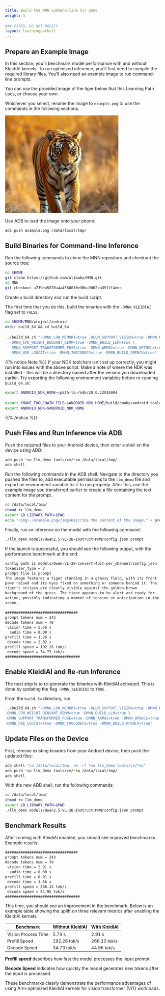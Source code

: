 ```yaml
---
title: Build the MNN Command-line ViT Demo
weight: 4

### FIXED, DO NOT MODIFY
layout: learningpathall
---
```

## Prepare an Example Image

In this section, you'll benchmark model performance with and without KleidiAI kernels. To run optimized inference, you'll first need to compile the required library files. You'll also need an example image to run command-line prompts. 

You can use the provided image of the tiger below that this Learning Path uses, or choose your own. 

Whichever you select, rename the image to `example.png` to use the commands in the following sections.

![example image](example.png)

Use ADB to load the image onto your phone:

```bash
adb push example.png /data/local/tmp/
```

## Build Binaries for Command-line Inference

Run the following commands to clone the MNN repository and checkout the source tree:

```bash
cd $HOME
git clone https://github.com/alibaba/MNN.git
cd MNN
git checkout a739ea5870a4a45680f0e36ba9662ca39f2f4eec
```

Create a build directory and run the build script. 

The first time that you do this, build the binaries with the `-DMNN_KLEIDIAI` flag set to `FALSE`.

```bash
cd $HOME/MNN/project/android
mkdir build_64 && cd build_64

../build_64.sh "-DMNN_LOW_MEMORY=true -DLLM_SUPPORT_VISION=true -DMNN_KLEIDIAI=FALSE  \
  -DMNN_CPU_WEIGHT_DEQUANT_GEMM=true -DMNN_BUILD_LLM=true \
  -DMNN_SUPPORT_TRANSFORMER_FUSE=true -DMNN_ARM82=true -DMNN_OPENCL=true \
  -DMNN_USE_LOGCAT=true -DMNN_IMGCODECS=true -DMNN_BUILD_OPENCV=true"
```
{{% notice Note %}}
If your NDK toolchain isn't set up correctly, you might run into issues with the above script. Make a note of where the NDK was installed - this will be a directory named after the version you downloaded earlier. Try exporting the following environment variables before re-running `build_64.sh`:

```bash
export ANDROID_NDK_HOME=<path-to>/ndk/28.0.12916984

export CMAKE_TOOLCHAIN_FILE=$ANDROID_NDK_HOME/build/cmake/android.toolchain.cmake
export ANDROID_NDK=$ANDROID_NDK_HOME
```
{{% /notice %}}

## Push Files and Run Inference via ADB

Push the required files to your Android device, then enter a shell on the device using ADB:

```bash
adb push *so llm_demo tools/cv/*so /data/local/tmp/
adb shell
```

Run the following commands in the ADB shell. Navigate to the directory you pushed the files to, add executable permissions to the `llm_demo` file and export an environment variable for it to run properly. After this, use the example image you transferred earlier to create a file containing the text content for the prompt.

```bash
cd /data/local/tmp/
chmod +x llm_demo
export LD_LIBRARY_PATH=$PWD
echo "<img>./example.png</img>Describe the content of the image." > prompt
```

Finally, run an inference on the model with the following command:

```bash
./llm_demo models/Qwen2.5-VL-3B-Instruct-MNN/config.json prompt
```

If the launch is successful, you should see the following output, with the performance benchmark at the end:

```output
config path is models/Qwen-VL-2B-convert-4bit-per_channel/config.json
tokenizer_type = 3
prompt file is prompt
The image features a tiger standing in a grassy field, with its front paws raised and its eyes fixed on something or someone behind it. The tiger's stripes are clearly visible against the golden-brown background of the grass. The tiger appears to be alert and ready for action, possibly indicating a moment of tension or anticipation in the scene.

#################################
prompt tokens num = 243
decode tokens num = 70
 vision time = 5.76 s
  audio time = 0.00 s
prefill time = 1.26 s
 decode time = 2.02 s
prefill speed = 192.28 tok/s
 decode speed = 34.73 tok/s
##################################
```

## Enable KleidiAI and Re-run Inference

The next step is to re-generate the binaries with KleidiAI activated. This is done by updating the flag `-DMNN_KLEIDIAI` to `TRUE`. 

From the `build_64` directory, run:
```bash
../build_64.sh "-DMNN_LOW_MEMORY=true -DLLM_SUPPORT_VISION=true -DMNN_KLEIDIAI=TRUE \
-DMNN_CPU_WEIGHT_DEQUANT_GEMM=true -DMNN_BUILD_LLM=true \
-DMNN_SUPPORT_TRANSFORMER_FUSE=true -DMNN_ARM82=true -DMNN_OPENCL=true \
-DMNN_USE_LOGCAT=true -DMNN_IMGCODECS=true -DMNN_BUILD_OPENCV=true"
```
## Update Files on the Device

First, remove existing binaries from your Android device, then push the updated files:

```bash
adb shell "cd /data/local/tmp; rm -rf *so llm_demo tools/cv/*so"
adb push *so llm_demo tools/cv/*so /data/local/tmp/
adb shell
```

With the new ADB shell, run the following commands:

```bash
cd /data/local/tmp/
chmod +x llm_demo
export LD_LIBRARY_PATH=$PWD
./llm_demo models/Qwen2.5-VL-3B-Instruct-MNN/config.json prompt
```
## Benchmark Results

After running with KleidiAI enabled, you should see improved benchmarks. Example results:

```output
#################################
prompt tokens num = 243
decode tokens num = 70
 vision time = 2.91 s
  audio time = 0.00 s
prefill time = 0.91 s
 decode time = 1.56 s
prefill speed = 266.13 tok/s
 decode speed = 44.96 tok/s
##################################
```

This time, you should see an improvement in the benchmark. Below is an example table showing the uplift on three relevant metrics after enabling the KleidiAI kernels:

| Benchmark           | Without KleidiAI | With KleidiAI |
|---------------------|------------------|---------------|
| Vision Process Time | 5.76 s           | 2.91 s        |
| Prefill Speed       | 192.28 tok/s     | 266.13 tok/s  |
| Decode Speed        | 34.73 tok/s      | 44.96 tok/s   |

**Prefill speed** describes how fast the model processes the input prompt. 

**Decode Speed** indicates how quickly the model generates new tokens after the input is processed.

These benchmarks clearly demonstrate the performance advantages of using Arm-optimized KleidiAI kernels for vision transformer (ViT) workloads.